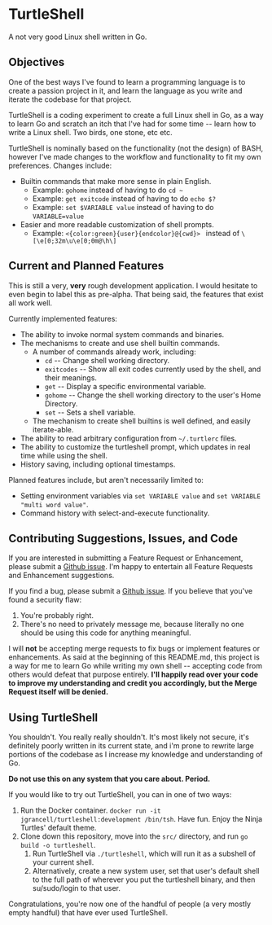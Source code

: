 # TurtleShell

A not very good Linux shell written in Go.

## Objectives

One of the best ways I've found to learn a programming language is to create a
passion project in it, and learn the language as you write and iterate the codebase
for that project.

TurtleShell is a coding experiment to create a full Linux shell in Go, as a
way to learn Go and scratch an itch that I've had for some time -- learn how
to write a Linux shell. Two birds, one stone, etc etc.

TurtleShell is nominally based on the functionality (not the design) of BASH,
however I've made changes to the workflow and functionality to fit my own preferences.
Changes include:

* Builtin commands that make more sense in plain English.
    * Example: `gohome` instead of having to do `cd ~`
    * Example: `get exitcode` instead of having to do `echo $?`
    * Example: `set $VARIABLE value` instead of having to do `VARIABLE=value`
* Easier and more readable customization of shell prompts.
    * Example: `<{color:green}{user}{endcolor}@{cwd}> ` instead of `\[\e[0;32m\u\e[0;0m@\h\]`

## Current and Planned Features

This is still a very, **very** rough development application. I would hesitate to
even begin to label this as pre-alpha. That being said, the features that exist
all work well.

Currently implemented features:
 * The ability to invoke normal system commands and binaries.
 * The mechanisms to create and use shell builtin commands.
     * A number of commands already work, including:
         * `cd` -- Change shell working directory.
         * `exitcodes` -- Show all exit codes currently used by the shell, and their meanings.
         * `get` -- Display a specific environmental variable.
         * `gohome` -- Change the shell working directory to the user's Home Directory.
         * `set` -- Sets a shell variable.
    * The mechanism to create shell builtins is well defined, and easily iterate-able.
* The ability to read arbitrary configuration from `~/.turtlerc` files.
* The ability to customize the turtleshell prompt, which updates in real time while using the shell.
* History saving, including optional timestamps.

Planned features include, but aren't necessarily limited to:

* Setting environment variables via `set VARIABLE value` and `set VARIABLE "multi word value"`.
* Command history with select-and-execute functionality.

## Contributing Suggestions, Issues, and Code

If you are interested in submitting a Feature Request or Enhancement, please submit a
[Github issue](https://github.com/jgrancell/turtleshell/issues). I'm happy to entertain
all Feature Requests and Enhancement suggestions.

If you find a bug, please submit a [Github issue](https://github.com/jgrancell/turtleshell/issues).
If you believe that you've found a security flaw:
1. You're probably right.
2. There's no need to privately message me, because literally no one should be using this code
for anything meaningful.

I will **not** be accepting merge requests to fix bugs or implement features or
enhancements. As said at the beginning of this README.md, this project is a way
for me to learn Go while writing my own shell -- accepting code from others would
defeat that purpose entirely. **I'll happily read over your code to improve my
understanding and credit you accordingly, but the Merge Request itself will be denied.**

## Using TurtleShell

You shouldn't. You really really shouldn't. It's most likely not secure, it's
definitely poorly written in its current state, and i'm prone to rewrite large
portions of the codebase as I increase my knowledge and understanding of Go.

**Do not use this on any system that you care about. Period.**

If you would like to try out TurtleShell, you can in one of two ways:

1. Run the Docker container. `docker run -it jgrancell/turtleshell:development /bin/tsh`. Have fun. Enjoy the Ninja Turtles' default theme.
2. Clone down this repository, move into the `src/` directory, and run `go build -o turtleshell`.
    1. Run TurtleShell via `./turtleshell`, which will run it as a subshell of your current shell.
    2. Alternatively, create a new system user, set that user's default shell to the
    full path of wherever you put the turtleshell binary, and then su/sudo/login to
    that user.

Congratulations, you're now one of the handful of people (a very mostly empty handful)
that have ever used TurtleShell.
